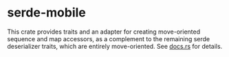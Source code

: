 # serde-mobile

This crate provides traits and an adapter for creating move-oriented sequence
and map accessors, as a complement to the remaining serde deserializer traits,
which are entirely move-oriented. See [docs.rs](https://docs.rs/serde-mobile)
for details.
